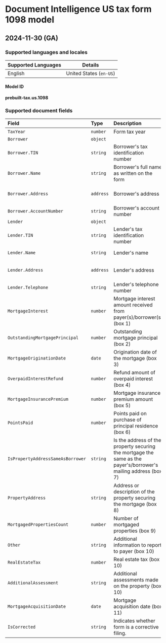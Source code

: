 # Document Intelligence US tax form 1098 model

## 2024-11-30 (GA)

### Supported languages and locales

| Supported Languages | Details |
|:--------------------|:-------:|
|English|United States (`en-US`)|

#### Model ID

**prebuilt-tax.us.1098**

### Supported document fields

| Field | Type | Description | Example |
|:------|:-----|:------------|:--------|
|`TaxYear`|`number`|Form tax year|2021|
|`Borrower`|`object`|||
|`Borrower.TIN`|`string`|Borrower's tax identification number|123-45-6789|
|`Borrower.Name`|`string`|Borrower's full name as written on the form|John Smith|
|`Borrower.Address`|`address`|Borrower's address|123 Microsoft Way, Redmond WA 98052|
|`Borrower.AccountNumber`|`string`|Borrower's account number|55123456789|
|`Lender`|`object`|||
|`Lender.TIN`|`string`|Lender's tax identification number|12-3456789|
|`Lender.Name`|`string`|Lender's name|Woodgrove Bank|
|`Lender.Address`|`address`|Lender's address|321 Microsoft Way, Redmond WA 98052|
|`Lender.Telephone`|`string`|Lender's telephone number|(987) 654-3210|
|`MortgageInterest`|`number`|Mortgage interest amount received from payer(s)/borrower(s) (box 1)|1,234,567.89|
|`OutstandingMortgagePrincipal`|`number`|Outstanding mortgage principal (box 2)|1,234,567.89|
|`MortgageOriginationDate`|`date`|Origination date of the mortgage (box 3)|2022-01-01|
|`OverpaidInterestRefund`|`number`|Refund amount of overpaid interest (box 4)|1,234,567.89|
|`MortgageInsurancePremium`|`number`|Mortgage insurance premium amount (box 5)|1,234,567.89|
|`PointsPaid`|`number`|Points paid on purchase of principal residence (box 6)|1,234,567.89|
|`IsPropertyAddressSameAsBorrower`|`string`|Is the address of the property securing the mortgage the same as the payer's/borrower's mailing address (box 7)|true|
|`PropertyAddress`|`string`|Address or description of the property securing the mortgage (box 8)|123 Main St., Redmond WA 98052|
|`MortgagedPropertiesCount`|`number`|Number of mortgaged properties (box 9)|1|
|`Other`|`string`|Additional information to report to payer (box 10)||
|`RealEstateTax`|`number`|Real estate tax (box 10)|1,234,567.89|
|`AdditionalAssessment`|`string`|Additional assessments made on the property (box 10)|Structural damage observed|
|`MortgageAcquisitionDate`|`date`|Mortgage acquisition date (box 11)|2022-01-01|
|`IsCorrected`|`string`|Indicates whether form is a corrective filing.|true|
